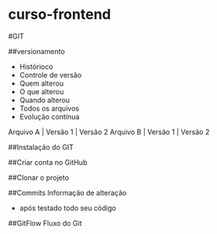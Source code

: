 # curso-frontend

#GIT

##versionamento
- Histórioco
- Controle de versão
- Quem alterou
- O que alterou
- Quando alterou
- Todos os arquivos
- Evolução contínua

Arquivo A | Versão 1 | Versão 2
Arquivo B | Versão 1 | Versão 2

##Instalação do GIT

##Criar conta no GitHub

##Clonar o projeto

##Commits
Informação de alteração
- após testado todo seu código

##GitFlow
Fluxo do Git
